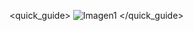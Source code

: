 <quick_guide>
![Imagen1](http://static.energysistem.com/images/manuals/42689/576aa01f4d7a3.jpg)
</quick_guide>
